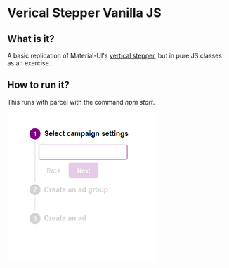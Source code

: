 # Verical Stepper Vanilla JS

## What is it?

A basic replication of Material-UI's [vertical stepper](https://material-ui.com/components/steppers/#vertical-stepper), but in pure JS classes as an exercise.

## How to run it?

This runs with parcel with the command _npm start_.

![](./display.png)
